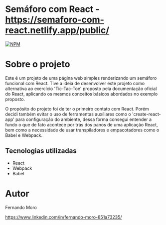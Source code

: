 # Semáforo com React - https://semaforo-com-react.netlify.app/public/
[![NPM](https://img.shields.io/npm/l/react)](https://github.com/MoroFernando/semaforo_com_react/blob/main/LICENSE) 

# Sobre o projeto

Este é um projeto de uma página web simples renderizando um semáforo funcional com React. Tive a ideia de desenvolver este projeto como alternativa ao exercício 'Tic-Tac-Toe' proposto pela documentação oficial do React, aplicando os mesmos conceitos básicos abordados no exemplo proposto. 

O propósito do projeto foi de ter o primeiro contato com React. Porém decidi também evitar o uso de ferramentas auxíliares como o 'create-react-app' para configuração do ambiente, dessa forma consegui entender a fundo o que de fato acontece por trás dos panos de uma aplicação React, bem como a necessidade de usar transpiladores e empacotadores como o Babel e Webpack.

## Tecnologias utilizadas
- React
- Webpack
- Babel

# Autor

Fernando Moro

https://www.linkedin.com/in/fernando-moro-851a73235/
